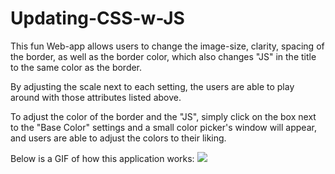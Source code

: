 # Updating-CSS-w-JS

This fun Web-app allows users to change the image-size, clarity, spacing of the border, as well as the border color, which also changes "JS" in the title to the same color as the border.

By adjusting the scale next to each setting, the users are able to play around with those attributes listed above.

To adjust the color of the border and the "JS", simply click on the box next to the "Base Color" settings and a small color picker's window will appear, and users are able to adjust the colors to their liking.

Below is a GIF of how this application works:
![](/gifTutorial.gif)

